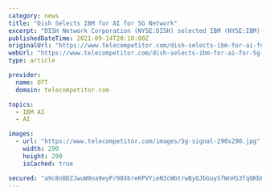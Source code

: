 ```yaml
---
category: news
title: "Dish Selects IBM for AI for 5G Network"
excerpt: "DISH Network Corporation (NYSE:DISH) selected IBM (NYSE:IBM) to help automate the United States’ first greenfield cloud-native 5G network. DISH’s new smart network will be designed to be agile, scalable and fully virtualized,"
publishedDateTime: 2021-09-14T20:10:00Z
originalUrl: "https://www.telecompetitor.com/dish-selects-ibm-for-ai-for-5g-network/"
webUrl: "https://www.telecompetitor.com/dish-selects-ibm-for-ai-for-5g-network/"
type: article

provider:
  name: OTT
  domain: telecompetitor.com

topics:
  - IBM AI
  - AI

images:
  - url: "https://www.telecompetitor.com/images/5g-signal-290x290.jpg"
    width: 290
    height: 290
    isCached: true

secured: "a9c8nBDZJwuW9na9eyP/98X6reKPVYieN3cWGtrwByQJbGuySfWnHS3fqQKb6lz5jQq6lslCzAE8i8apw1ovy7MJuRNeDgJK1OsZ/Q1OOqNxUABqDWELwr8hev6/VbE2YwZn+UA4CmdF9kO8nEHdYgtAXDMZY37q7JyIgay5euuNik1cUNvrmBqvs5WmAMU5QnLEb/i+EWqMMrqSUZcPoAZeE2WmZtLLooGCazbd1H6gpv74dGYHtk6VbwjTTK51rUs7Hg6Cjy1LwsOyd4GuPE/KIcQQLGy46GA9iJBQhmemC3pa5NCYJvT1vhIaWMZZw/MZZPMNNfOuGKpfD9INgEPFECBkHSrkNvn/UzUv/Ko=;Qm/eiwe5yM8nk8hxCyEsQQ=="
---
```


